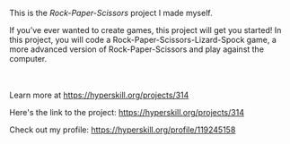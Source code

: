 This is the *Rock-Paper-Scissors* project I made myself.


<p>If you’ve ever wanted to create games, this project will get you started! In this project, you will code a Rock-Paper-Scissors-Lizard-Spock game, a more advanced version of Rock-Paper-Scissors and play against the computer.</p><br/><br/>Learn more at <a href="https://hyperskill.org/projects/314?utm_source=ide&utm_medium=ide&utm_campaign=ide&utm_content=project-card">https://hyperskill.org/projects/314</a>

Here's the link to the project: https://hyperskill.org/projects/314

Check out my profile: https://hyperskill.org/profile/119245158